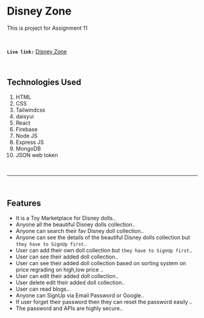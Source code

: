 
# **Disney Zone**

This is project for Assignment 11
   
<br/>

 **`Live link:`**  [Disney Zone](https://disney-zone.web.app) 
 
<br/>

## **Technologies Used**
1. HTML
2. CSS
3. Tailwindcss
4. daisyui
5. React
6. Firebase
7. Node JS
8. Express JS
9. MongoDB
10. JSON web token

<br/>
<hr/>
<br/>

## ****Features****

 - It is a Toy Marketplace for Disney dolls..  
 - Anyone all the beautiful Disney dolls collection..
 - Anyone can search their fav Disney doll collection..
 - Anyone can see the details of the beautiful Disney dolls collection but `they have to SignUp first`..
 - User can add their own doll collection but `they have to SignUp first`..
- User can see their added doll collection..
- User can see their added doll collection based on sorting system on price regrading on high,low price ..
- User can edit their added doll collection..
- User delete edit their added doll collection..
- User can read blogs..
- Anyone can SignUp via Email Password or Google..
- If user forget their password then they can reset the password easily ..
- The password and APIs are highly secure..
<br/>